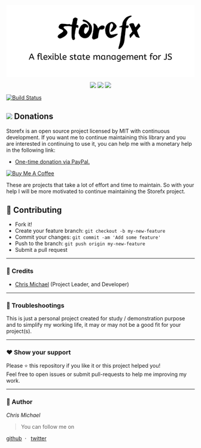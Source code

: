 <p align="center">
  <img src="./assets/img/storefx.png" style="display: block; margin-left: auto; margin-right: auto; ">
</p>



<p align="center">
  <img src="https://img.shields.io/badge/License-MIT-blue.svg" target="_blank" />
    <img src="https://img.shields.io/badge/JS-Library-blue.svg" target="_blank" />  
  <img src="https://img.shields.io/badge/Storefx-State/Management-blue.svg" target="_blank" />  
</p>


  [![Build Status](https://travis-ci.com/ChrisMichaelPerezSantiago/storefx.svg?branch=master)](https://travis-ci.com/ChrisMichaelPerezSantiago/storefx) 



## <img src="https://img.icons8.com/color/48/000000/paypal.png"> **Donations**
Storefx is an open source project licensed by MIT with continuous development. If you want me to continue maintaining this library and you are interested in continuing to use it, you can help me with a monetary help in the following link:


- [One-time donation via PayPal.](https://paypal.me/chrismperezsantiago?locale.x=en_US)

<a href="https://www.buymeacoffee.com/chrismichael" target="_blank"><img src="https://cdn.buymeacoffee.com/buttons/default-orange.png" alt="Buy Me A Coffee" style="height: 51px !important;width: 217px !important;" ></a>

These are projects that take a lot of effort and time to maintain. So with your help I will be more motivated to continue maintaining the Storefx project.



## **:handshake: Contributing**

* Fork it!
* Create your feature branch: `git checkout -b my-new-feature` 
* Commit your changes: `git commit -am 'Add some feature'` 
* Push to the branch: `git push origin my-new-feature` 
* Submit a pull request

---

### **:busts_in_silhouette: Credits**

* [Chris Michael](https://github.com/ChrisMichaelPerezSantiago) (Project Leader, and Developer)

---

### **:anger: Troubleshootings**

This is just a personal project created for study / demonstration purpose and to simplify my working life, it may or may
not be a good fit for your project(s).

---

### **:heart: Show your support**

Please :star: this repository if you like it or this project helped you!\
Feel free to open issues or submit pull-requests to help me improving my work.

---

### **:robot: Author**

_*Chris Michael*_

> You can follow me on

[github](https://github.com/ChrisMichaelPerezSantiago)&nbsp; &middot; &nbsp; [twitter](https://twitter.com/Chris5855M)

